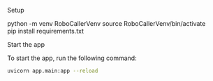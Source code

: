 Setup

python -m venv RoboCallerVenv
source RoboCallerVenv/bin/activate  
pip install requirements.txt

Start the app

To start the app, run the following command:

```bash
uvicorn app.main:app --reload
```